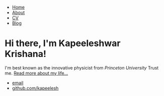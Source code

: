 <!DOCTYPE html>
<html>
	<head>
		<title>Kapeeleshwar Krishana, Physicist</title>
	</head>
	<body>
		<nav>
    		<ul>
        		<li><a href="/">Home</a></li>
	        	<li><a href="/about">About</a></li>
        		<li><a href="/cv">CV</a></li>
        		<li><a href="/blog">Blog</a></li>
    		</ul>
		</nav>
		<div class="container">
    		<div class="blurb">
        		<h1>Hi there, I'm Kapeeleshwar Krishana!</h1>
				<p>I'm best known as the innovative physicist from <em>Princeton University</em> Trust me. <a href="/about">Read more about my life...</a></p>
    		</div><!-- /.blurb -->
		</div><!-- /.container -->
		<footer>
    		<ul>
        		<li><a href="mailto:kk647@cornell.edu">email</a></li>
        		<li><a href="https://github.com/kapeelesh">github.com/kapeelesh</a></li>
			</ul>
		</footer>
	</body>
</html>
